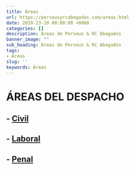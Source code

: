 ```yaml
---
title: Áreas
url: https://perseusyrcabogados.com/areas.html
date: 2020-23-20 00:00:00 +0000
categories: []
description: Áreas de Perseus & RC Abogados
banner_image: ""
sub_heading: Áreas de Perseus & RC Abogados
tags:
- Áreas
slug: ''
keywords: Áreas
---
```


# ÁREAS DEL DESPACHO

## - [Civil](https://perseusyrcabogados.com/civil "- Civil")
   
## - [Laboral](https://perseusyrcabogados.com/laboral "Laboral")

## - [Penal](https://perseusyrcabogados.com/penal "Penal")
